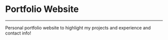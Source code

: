 # Portfolio Website
---
Personal portfolio website to highlight my projects and experience and contact info!
